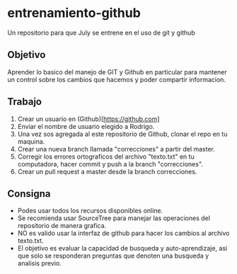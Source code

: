 # entrenamiento-github
Un repositorio para que July se entrene en el uso de git y github

## Objetivo
Aprender lo basico del manejo de GIT y Github en particular para mantener un control sobre los cambios que hacemos y poder compartir informacion. 

## Trabajo

1. Crear un usuario en (Github)[https://github.com]
2. Enviar el nombre de usuario elegido a Rodrigo.
3. Una vez sos agregada al este repositorio de Github, clonar el repo en tu maquina.
4. Crear una nueva branch llamada "correcciones" a partir del master. 
5. Corregir los errores ortograficos del archivo "texto.txt" en tu computadora, hacer commit y push a la branch "correcciones".
6. Crear un pull request a master desde la branch correcciones.

## Consigna

- Podes usar todos los recursos disponibles online. 
- Se recomienda usar SourceTree para manejar las operaciones del repositorio de manera grafica.
- NO es valido usar la interfaz de github para hacer los cambios al archivo texto.txt.
- El objetivo es evaluar la capacidad de busqueda y auto-aprendizaje, asi que solo se responderan preguntas que denoten una busqueda y analisis previo. 
